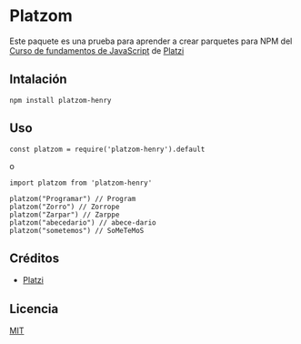 # Platzom

Este paquete es una prueba para aprender a crear parquetes para NPM del [Curso de fundamentos de JavaScript](https://platzi.com/js) de [Platzi](https://platzi.com)

## Intalación

```
npm install platzom-henry
```

## Uso

```
const platzom = require('platzom-henry').default
```
o
```
import platzom from 'platzom-henry'
```

```
platzom("Programar") // Program
platzom("Zorro") // Zorrope
platzom("Zarpar") // Zarppe
platzom("abecedario") // abece-dario
platzom("sometemos") // SoMeTeMoS
```

## Créditos
- [Platzi](https://platzi.com)

## Licencia

[MIT](https://opensource.org/licenses/MIT)
